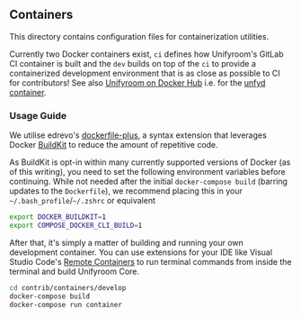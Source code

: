 ## Containers

This directory contains configuration files for containerization utilities.

Currently two Docker containers exist, `ci` defines how Unifyroom's GitLab CI container is built and the `dev` builds on top of the `ci` to provide a containerized development environment that is as close as possible to CI for contributors! See also [Unifyroom on Docker Hub](https://hub.docker.com/u/unifyroom) i.e. for the [unfyd container](https://hub.docker.com/r/unifyroom/unifycoin).

### Usage Guide

We utilise edrevo's [dockerfile-plus](https://github.com/edrevo/dockerfile-plus), a syntax extension that
leverages Docker [BuildKit](https://docs.docker.com/develop/develop-images/build_enhancements/) to reduce
the amount of repetitive code.

As BuildKit is opt-in within many currently supported versions of Docker (as of this writing), you need to
set the following environment variables before continuing. While not needed after the initial `docker-compose build`
(barring updates to the `Dockerfile`), we recommend placing this in your `~/.bash_profile`/`~/.zshrc` or equivalent

```bash
export DOCKER_BUILDKIT=1
export COMPOSE_DOCKER_CLI_BUILD=1
```

After that, it's simply a matter of building and running your own development container. You can use extensions
for your IDE like Visual Studio Code's [Remote Containers](https://code.visualstudio.com/docs/remote/containers)
to run terminal commands from inside the terminal and build Unifyroom Core.

```bash
cd contrib/containers/develop
docker-compose build
docker-compose run container
```
